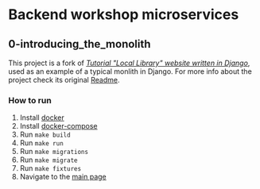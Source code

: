 # Backend workshop microservices 

## 0-introducing_the_monolith

This project is a fork of [_Tutorial "Local Library" website written in Django_](https://github.com/mdn/django-locallibrary-tutorial/),
used as an example of a typical monlith in Django.
For more info about the project check its original [Readme](./README.original.md).

### How to run

1. Install [docker](https://docs.docker.com/engine/install/ubuntu)
2. Install [docker-compose](https://docs.docker.com/compose/install/)
3. Run `make build`
4. Run `make run`
5. Run `make migrations`
6. Run `make migrate`
7. Run `make fixtures`
8. Navigate to the [main page](http://localhost:8080)
